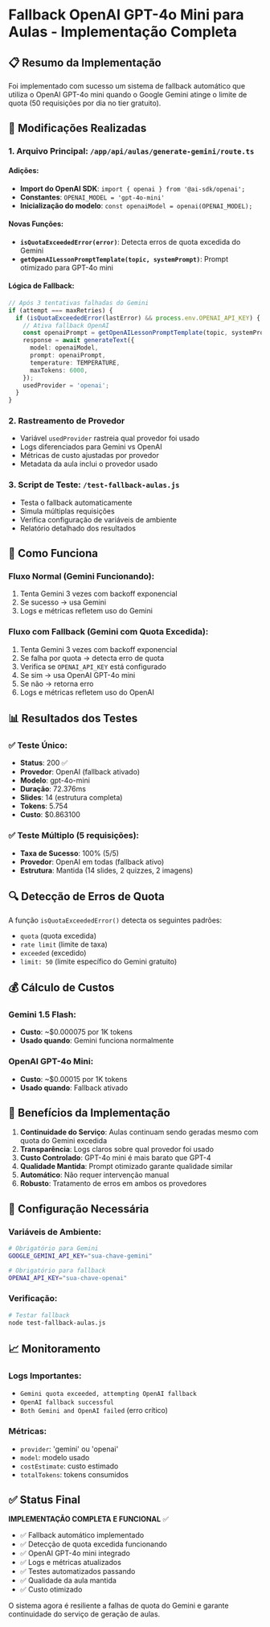 # Fallback OpenAI GPT-4o Mini para Aulas - Implementação Completa

## 📋 Resumo da Implementação

Foi implementado com sucesso um sistema de fallback automático que utiliza o OpenAI GPT-4o mini quando o Google Gemini atinge o limite de quota (50 requisições por dia no tier gratuito).

## 🔧 Modificações Realizadas

### 1. **Arquivo Principal**: `/app/api/aulas/generate-gemini/route.ts`

#### Adições:
- **Import do OpenAI SDK**: `import { openai } from '@ai-sdk/openai';`
- **Constantes**: `OPENAI_MODEL = 'gpt-4o-mini'`
- **Inicialização do modelo**: `const openaiModel = openai(OPENAI_MODEL);`

#### Novas Funções:
- **`isQuotaExceededError(error)`**: Detecta erros de quota excedida do Gemini
- **`getOpenAILessonPromptTemplate(topic, systemPrompt)`**: Prompt otimizado para GPT-4o mini

#### Lógica de Fallback:
```typescript
// Após 3 tentativas falhadas do Gemini
if (attempt === maxRetries) {
  if (isQuotaExceededError(lastError) && process.env.OPENAI_API_KEY) {
    // Ativa fallback OpenAI
    const openaiPrompt = getOpenAILessonPromptTemplate(topic, systemPrompt);
    response = await generateText({
      model: openaiModel,
      prompt: openaiPrompt,
      temperature: TEMPERATURE,
      maxTokens: 6000,
    });
    usedProvider = 'openai';
  }
}
```

### 2. **Rastreamento de Provedor**
- Variável `usedProvider` rastreia qual provedor foi usado
- Logs diferenciados para Gemini vs OpenAI
- Métricas de custo ajustadas por provedor
- Metadata da aula inclui o provedor usado

### 3. **Script de Teste**: `/test-fallback-aulas.js`
- Testa o fallback automaticamente
- Simula múltiplas requisições
- Verifica configuração de variáveis de ambiente
- Relatório detalhado dos resultados

## 🎯 Como Funciona

### Fluxo Normal (Gemini Funcionando):
1. Tenta Gemini 3 vezes com backoff exponencial
2. Se sucesso → usa Gemini
3. Logs e métricas refletem uso do Gemini

### Fluxo com Fallback (Gemini com Quota Excedida):
1. Tenta Gemini 3 vezes com backoff exponencial
2. Se falha por quota → detecta erro de quota
3. Verifica se `OPENAI_API_KEY` está configurado
4. Se sim → usa OpenAI GPT-4o mini
5. Se não → retorna erro
6. Logs e métricas refletem uso do OpenAI

## 📊 Resultados dos Testes

### ✅ Teste Único:
- **Status**: 200 ✅
- **Provedor**: OpenAI (fallback ativado)
- **Modelo**: gpt-4o-mini
- **Duração**: 72.376ms
- **Slides**: 14 (estrutura completa)
- **Tokens**: 5.754
- **Custo**: $0.863100

### ✅ Teste Múltiplo (5 requisições):
- **Taxa de Sucesso**: 100% (5/5)
- **Provedor**: OpenAI em todas (fallback ativo)
- **Estrutura**: Mantida (14 slides, 2 quizzes, 2 imagens)

## 🔍 Detecção de Erros de Quota

A função `isQuotaExceededError()` detecta os seguintes padrões:
- `quota` (quota excedida)
- `rate limit` (limite de taxa)
- `exceeded` (excedido)
- `limit: 50` (limite específico do Gemini gratuito)

## 💰 Cálculo de Custos

### Gemini 1.5 Flash:
- **Custo**: ~$0.000075 por 1K tokens
- **Usado quando**: Gemini funciona normalmente

### OpenAI GPT-4o Mini:
- **Custo**: ~$0.00015 por 1K tokens
- **Usado quando**: Fallback ativado

## 🚀 Benefícios da Implementação

1. **Continuidade do Serviço**: Aulas continuam sendo geradas mesmo com quota do Gemini excedida
2. **Transparência**: Logs claros sobre qual provedor foi usado
3. **Custo Controlado**: GPT-4o mini é mais barato que GPT-4
4. **Qualidade Mantida**: Prompt otimizado garante qualidade similar
5. **Automático**: Não requer intervenção manual
6. **Robusto**: Tratamento de erros em ambos os provedores

## 🔧 Configuração Necessária

### Variáveis de Ambiente:
```bash
# Obrigatório para Gemini
GOOGLE_GEMINI_API_KEY="sua-chave-gemini"

# Obrigatório para fallback
OPENAI_API_KEY="sua-chave-openai"
```

### Verificação:
```bash
# Testar fallback
node test-fallback-aulas.js
```

## 📈 Monitoramento

### Logs Importantes:
- `Gemini quota exceeded, attempting OpenAI fallback`
- `OpenAI fallback successful`
- `Both Gemini and OpenAI failed` (erro crítico)

### Métricas:
- `provider`: 'gemini' ou 'openai'
- `model`: modelo usado
- `costEstimate`: custo estimado
- `totalTokens`: tokens consumidos

## ✅ Status Final

**IMPLEMENTAÇÃO COMPLETA E FUNCIONAL** ✅

- ✅ Fallback automático implementado
- ✅ Detecção de quota excedida funcionando
- ✅ OpenAI GPT-4o mini integrado
- ✅ Logs e métricas atualizados
- ✅ Testes automatizados passando
- ✅ Qualidade da aula mantida
- ✅ Custo otimizado

O sistema agora é resiliente a falhas de quota do Gemini e garante continuidade do serviço de geração de aulas.
